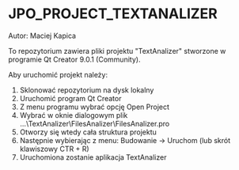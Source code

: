# JPO_PROJECT_TEXTANALIZER

Autor: Maciej Kapica

To repozytorium zawiera pliki projektu "TextAnalizer" stworzone w programie Qt Creator 9.0.1 (Community).

Aby uruchomić projekt należy:
  1. Sklonować repozytorium na dysk lokalny
  2. Uruchomić program Qt Creator
  3. Z menu programu wybrać opcję Open Project
  4. Wybrać w oknie dialogowym plik ...\TextAnalizer\FilesAnalizer\FilesAnalizer.pro
  5. Otworzy się wtedy cała struktura projektu
  6. Następnie wybierając z menu: Budowanie -> Uruchom (lub skrót klawiszowy CTR + R)
  7. Uruchomiona zostanie aplikacja TextAnalizer
